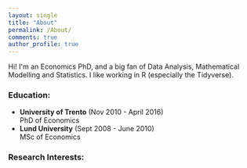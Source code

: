 ```yaml
---
layout: single
title: "About"
permalink: /About/
comments: true
author_profile: true
---
```


Hi! I'm an Economics PhD, and a big fan of Data Analysis, Mathematical Modelling and Statistics. I like working in R (especially the Tidyverse).


### Education:
- **University of Trento** (Nov 2010 - April 2016)   
  PhD of Economics
- **Lund University** (Sept 2008 - June 2010)   
  MSc of Economics


### Research Interests:
